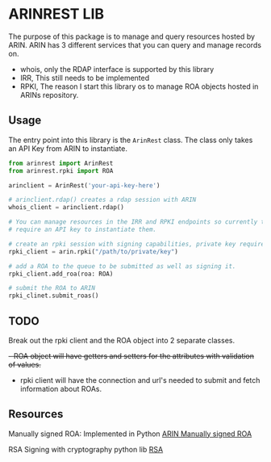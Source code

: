 # ARINREST LIB

The purpose of this package is to manage and query resources hosted by ARIN.
ARIN has 3 different services that you can query and manage records on. 

- whois, only the RDAP interface is supported by this library
- IRR, This still needs to be implemented 
- RPKI, The reason I start this library os to manage ROA objects hosted in
  ARINs repository.

## Usage
The entry point into this library is the `ArinRest` class. The class only takes
an API Key from ARIN to instantiate.

```python
from arinrest import ArinRest
from arinrest.rpki import ROA

arinclient = ArinRest('your-api-key-here')

# arinclient.rdap() creates a rdap session with ARIN
whois_client = arinclient.rdap()

# You can manage resources in the IRR and RPKI endpoints so currently the classes
# require an API key to instantiate them.

# create an rpki session with signing capabilities, private key required
rpki_client = arin.rpki("/path/to/private/key")

# add a ROA to the queue to be submitted as well as signing it.
rpki_client.add_roa(roa: ROA)

# submit the ROA to ARIN
rpki_clinet.submit_roas()

```
## TODO
Break out the rpki client and the ROA object into 2 separate classes.

 ~~- ROA object will have getters and setters for the attributes with validation~~
  ~~of values.~~

- rpki client will have the connection and url's needed to submit and fetch
  information about ROAs.


## Resources
Manually signed ROA: Implemented in Python
[ARIN Manually signed ROA](https://www.arin.net/resources/manage/rpki/roa_request/#manually-sign)

RSA Signing with cryptography python lib
[RSA](https://cryptography.io/en/latest/hazmat/primitives/asymmetric/rsa/#signing)
